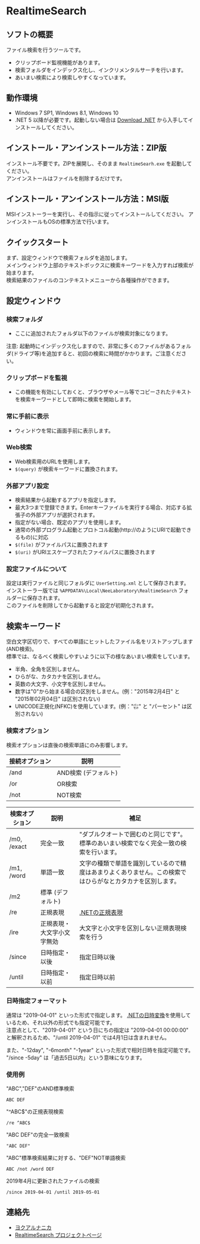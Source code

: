 # RealtimeSearch

## ソフトの概要

  ファイル検索を行うツールです。

  * クリップボード監視機能があります。
  * 検索フォルダをインデックス化し、インクリメンタルサーチを行います。
  * あいまい検索により検索しやすくなっています。


## 動作環境

  * Windows 7 SP1, Windows 8.1, Windows 10
  * .NET 5 以降が必要です。起動しない場合は [Download .NET](https://dotnet.microsoft.com/download/dotnet/current/runtime) から入手してインストールしてください。

## インストール・アンインストール方法：ZIP版

  インストール不要です。ZIPを展開し、そのまま `RealtimeSearh.exe` を起動してください。  
  アンインストールはファイルを削除するだけです。

## インストール・アンインストール方法：MSI版

  MSIインストーラーを実行し、その指示に従ってインストールしてください。
  アンインストールもOSの標準方法で行います。

## クイックスタート

まず、設定ウィンドウで検索フォルダを追加します。  
メインウィンドウ上部のテキストボックスに検索キーワードを入力すれば検索が始まります。  
検索結果のファイルのコンテキストメニューから各種操作ができます。


## 設定ウィンドウ

### 検索フォルダ

* ここに追加されたフォルダ以下のファイルが検索対象になります。

注意: 起動時にインデックス化しますので、非常に多くのファイルがあるフォルダ(ドライブ等)を追加すると、初回の検索に時間がかかります。ご注意ください。

### クリップボードを監視

* この機能を有効にしておくと、ブラウザやメール等でコピーされたテキストを検索キーワードとして即時に検索を開始します。

### 常に手前に表示

* ウィンドウを常に画面手前に表示します。

### Web検索

* Web検索用のURLを使用します。
* `$(query)` が検索キーワードに置換されます。


### 外部アプリ設定

* 検索結果から起動するアプリを指定します。
* 最大3つまで登録できます。Enterキーファイルを実行する場合、対応する拡張子の外部アプリが選択されます。
* 指定がない場合、既定のアプリを使用します。
* 通常の外部プログラム起動とプロトコル起動(http://のようにURIで起動できるもの)に対応
* `$(file)` がファイルパスに置換されます
* `$(uri)` がURIエスケープされたファイルパスに置換されます


### 設定ファイルについて

設定は実行ファイルと同じフォルダに `UserSetting.xml` として保存されます。  
インストーラー版では `%APPDATA%\Local\NeeLaboratory\RealtimeSearch` フォルダーに保存されます。   
このファイルを削除してから起動すると設定が初期化されます。


## 検索キーワード

空白文字区切りで、すべての単語にヒットしたファイル名をリストアップします(AND検索)。  
標準では、なるべく検索しやすいように以下の様なあいまい検索をしています。

* 半角、全角を区別しません。
* ひらがな、カタカナを区別しません。
* 英数の大文字、小文字を区別しません。
* 数字は"0"から始まる場合の区別をしません。(例："2015年2月4日" と "2015年02月04日" は区別されない)
* UNICODE正規化(NFKC)を使用しています。(例："㌫" と "パーセント" は区別されない)

### 検索オプション

検索オプションは直後の検索単語にのみ影響します。

接続オプション|説明
-|-
/and|AND検索 (デフォルト)
/or|OR検索
/not|NOT検索

検索オプション|説明|補足
-|-|-
/m0, /exact|完全一致| "ダブルクオートで囲むのと同じです"。標準のあいまい検索でなく完全一致の検索を行います。
/m1, /word|単語一致| 文字の種類で単語を識別しているので精度はあまりよくありません。この検索ではひらがなとカタカナを区別します。
/m2|標準 (デフォルト)|
/re|正規表現| [.NETの正規表現](https://docs.microsoft.com/ja-jp/dotnet/standard/base-types/regular-expression-language-quick-reference)
/ire|正規表現・大文字小文字無効|大文字と小文字を区別しない正規表現検索を行う
/since|日時指定・以後|指定日時以後
/until|日時指定・以前|指定日時以前

### 日時指定フォーマット

通常は "2019-04-01" といった形式で指定します。 [.NETの日時変換](https://docs.microsoft.com/ja-jp/dotnet/standard/base-types/parsing-datetime)を使用しているため、それ以外の形式でも指定可能です。  
注意点として、"2019-04-01" という日にちの指定は "2019-04-01 00:00:00" と解釈されるため、"/until 2019-04-01" では4月1日は含まれません。

また、"-12day", "-6month" "-1year" といった形式で相対日時を指定可能です。  
"/since -5day" は「過去5日以内」という意味になります。 

### 使用例

"ABC","DEF"のAND標準検索 

    ABC DEF

"^ABC$"の正規表現検索 

    /re ^ABC$

"ABC DEF"の完全一致検索 

    "ABC DEF"

"ABC"標準検索結果に対する、"DEF"NOT単語検索 

    ABC /not /word DEF

2019年4月に更新されたファイルの検索

    /since 2019-04-01 /until 2019-05-01

## 連絡先

  * [ヨクアルナニカ](http://yokuarunanika.blogspot.jp/)
  * [RealtimeSearch プロジェクトページ](https://bitbucket.org/neelabo/realtimesearch/)